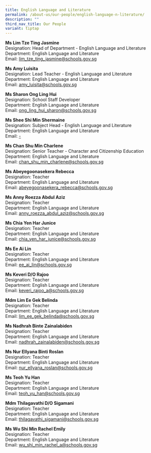 ```yaml
---
title: English Language and Literature
permalink: /about-us/our-people/english-language-n-literature/
description: ""
third_nav_title: Our People
variant: tiptap
---
```

<p><strong>Ms Lim Tze Ting Jasmine</strong>
<br>Designation: Head of Department - English Language and Literature
<br>Department: English Language and Literature
<br>Email: <a href="mailto:lim_tze_ting_jasmine@schools.gov.sg" rel="noopener noreferrer nofollow" target="_blank">lim_tze_ting_jasmine@schools.gov.sg</a>
</p>
<p><strong>Ms Amy Luisita</strong>
<br>Designation: Lead Teacher - English Language and Literature
<br>Department: English Language and Literature
<br>Email: <a href="mailto:amy_luisita@schools.gov.sg" rel="noopener noreferrer nofollow" target="_blank">amy_luisita@schools.gov.sg</a>
</p>
<p><strong>Ms Sharon Ong Ling Hui</strong>
<br>Designation: School Staff Developer
<br>Department: English Language and Literature
<br>Email: <a href="mailto:ong_ling_hui_sharon@schools.gov.sg" rel="noopener noreferrer nofollow" target="_blank">ong_ling_hui_sharon@schools.gov.sg</a>
</p>
<p><strong>Ms Shee Shi Min Shermaine</strong>
<br>Designation: Subject Head - English Language and Literature
<br>Department: English Language and Literature
<br>Email: <a href="mailto:" rel="noopener noreferrer nofollow" target="_blank">-</a>
</p>
<p><strong>Ms Chan Shu Min Charlene</strong>
<br>Designation: Senior Teacher - Character and Citizenship Education
<br>Department: English Language and Literature
<br>Email: <a href="mailto:chan_shu_min_charlene@schools.gov.sg" rel="noopener noreferrer nofollow" target="_blank">chan_shu_min_charlene@schools.gov.sg</a>
</p>
<p><strong>Ms Abeyegoonasekera Rebecca</strong>
<br>Designation: Teacher
<br>Department: English Language and Literature
<br>Email: <a href="mailto:abeyegoonasekera_rebecca@schools.gov.sg" rel="noopener noreferrer nofollow" target="_blank">abeyegoonasekera_rebecca@schools.gov.sg</a>
</p>
<p><strong>Ms Anny Roezza Abdul Aziz</strong>
<br>Designation: Teacher
<br>Department: English Language and Literature
<br>Email: <a href="mailto:anny_roezza_abdul_aziz@schools.gov.sg" rel="noopener noreferrer nofollow" target="_blank">anny_roezza_abdul_aziz@schools.gov.sg</a>
</p>
<p><strong>Ms Chia Yen Har Junice</strong>
<br>Designation: Teacher
<br>Department: English Language and Literature
<br>Email: <a href="mailto:chia_yen_har_junice@schools.gov.sg" rel="noopener noreferrer nofollow" target="_blank">chia_yen_har_junice@schools.gov.sg</a>
</p>
<p><strong>Ms Ee Ai Lin</strong>
<br>Designation: Teacher
<br>Department: English Language and Literature
<br>Email: <a href="mailto:ee_ai_lin@schools.gov.sg" rel="noopener noreferrer nofollow" target="_blank">ee_ai_lin@schools.gov.sg</a>
</p>
<p><strong>Ms Keveri D/O Rajoo</strong>
<br>Designation: Teacher
<br>Department: English Language and Literature
<br>Email: <a href="mailto:keveri_rajoo_a@schools.gov.sg" rel="noopener noreferrer nofollow" target="_blank">keveri_rajoo_a@schools.gov.sg</a>
</p>
<p><strong>Mdm Lim Ee Gek Belinda</strong>
<br>Designation: Teacher
<br>Department: English Language and Literature
<br>Email: <a href="mailto:lim_ee_gek_belinda@schools.gov.sg" rel="noopener noreferrer nofollow" target="_blank">lim_ee_gek_belinda@schools.gov.sg</a>
</p>
<p><strong>Ms Nadhrah Binte Zainalabiden</strong>
<br>Designation: Teacher
<br>Department: English Language and Literature
<br>Email: <a href="mailto:nadhrah_zainalabiden@schools.gov.sg" rel="noopener noreferrer nofollow" target="_blank">nadhrah_zainalabiden@schools.gov.sg</a>
</p>
<p><strong>Ms Nur Ellyana Binti Roslan</strong>
<br>Designation: Teacher
<br>Department: English Language and Literature
<br>Email: <a href="mailto:nur_ellyana_roslan@schools.gov.sg" rel="noopener noreferrer nofollow" target="_blank">nur_ellyana_roslan@schools.gov.sg</a>
</p>
<p><strong>Ms Teoh Yu Han</strong>
<br>Designation: Teacher
<br>Department: English Language and Literature
<br>Email: <a href="mailto:teoh_yu_han@schools.gov.sg" rel="noopener noreferrer nofollow" target="_blank">teoh_yu_han@schools.gov.sg</a>
</p>
<p><strong>Mdm Thilagavathi D/O Sigamani</strong>
<br>Designation: Teacher
<br>Department: English Language and Literature
<br>Email: <a href="mailto:thilagavathi_sigamani@schools.gov.sg" rel="noopener noreferrer nofollow" target="_blank">thilagavathi_sigamani@schools.gov.sg</a>
</p>
<p><strong>Ms Wu Shi Min Rachel Emily</strong>
<br>Designation: Teacher
<br>Department: English Language and Literature
<br>Email: <a href="mailto:wu_shi_min_rachel_a@schools.gov.sg" rel="noopener noreferrer nofollow" target="_blank">wu_shi_min_rachel_a@schools.gov.sg</a>
</p>